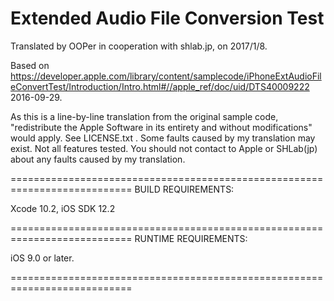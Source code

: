 # Extended Audio File Conversion Test

Translated by OOPer in cooperation with shlab.jp, on 2017/1/8.

Based on
<https://developer.apple.com/library/content/samplecode/iPhoneExtAudioFileConvertTest/Introduction/Intro.html#//apple_ref/doc/uid/DTS40009222>
2016-09-29.

As this is a line-by-line translation from the original sample code, "redistribute the Apple Software in its entirety and without modifications" would apply. See LICENSE.txt .
Some faults caused by my translation may exist. Not all features tested.
You should not contact to Apple or SHLab(jp) about any faults caused by my translation.

===========================================================================
BUILD REQUIREMENTS:

Xcode 10.2, iOS SDK 12.2

===========================================================================
RUNTIME REQUIREMENTS:

iOS 9.0 or later.

===========================================================================
